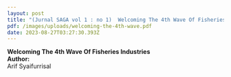 ```yaml
---
layout: post
title: "(Jurnal SAGA vol 1 : no 1)  Welcoming The 4th Wave Of Fisheries Industries"
pdf: /images/uploads/welcoming-the-4th-wave.pdf
date: 2023-08-27T03:27:30.393Z
---
```

**Welcoming The 4th Wave Of Fisheries Industries**
\
**Author:**\
Arif Syaifurrisal